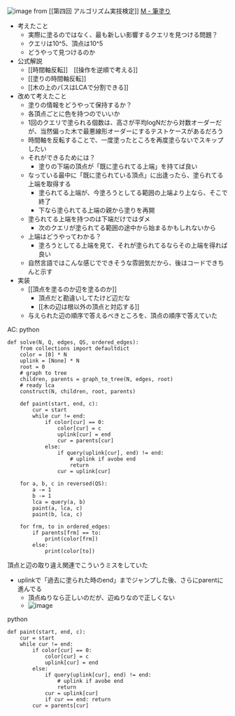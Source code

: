 
![image](https://gyazo.com/3a479f29390ab0ae87d7f2087d5d94d4/thumb/1000)
from [[第四回 アルゴリズム実技検定]]
[M - 筆塗り](https://atcoder.jp/contests/past202010-open/tasks/past202010_m)
- 考えたこと
    - 実際に塗るのではなく、最も新しい影響するクエリを見つける問題？
    - クエリは10^5、頂点は10^5
    - どうやって見つけるのか
- 公式解説
    - [[時間軸反転]]　[[操作を逆順で考える]]
    - [[塗りの時間軸反転]]
    - [[木の上のパスはLCAで分割できる]]
- 改めて考えたこと
    - 塗りの情報をどうやって保持するか？
    - 各頂点ごとに色を持つのでいいか
    - 1回のクエリで塗られる個数は、高さが平均logNだから対数オーダーだが、当然偏った木で最悪線形オーダーにするテストケースがあるだろう
    - 時間軸を反転することで、一度塗ったところを再度塗らないでスキップしたい
    - それができるためには？
        - 塗りの下端の頂点が「既に塗られてる上端」を持てば良い
    - なっている最中に「既に塗られている頂点」に出逢ったら、塗られてる上端を取得する
        - 塗られてる上端が、今塗ろうとしてる範囲の上端より上なら、そこで終了
        - 下なら塗られてる上端の親から塗りを再開
    - 塗られてる上端を持つのは下端だけではダメ
        - 次のクエリが塗られてる範囲の途中から始まるかもしれないから
    - 上端はどうやってわかる？
        - 塗ろうとしてる上端を見て、それが塗られてるならその上端を得れば良い
    - 自然言語ではこんな感じでできそうな雰囲気だから、後はコードできちんと示す
- 実装
    - [[頂点を塗るのか辺を塗るのか]]
        - 頂点だと勘違いしてたけど辺だな
        - [[木の辺は根以外の頂点と対応する]]
    - 与えられた辺の順序で答えるべきところを、頂点の順序で答えていた

AC:
python

```
def solve(N, Q, edges, QS, ordered_edges):
    from collections import defaultdict
    color = [0] * N
    uplink = [None] * N
    root = 0
    # graph to tree
    children, parents = graph_to_tree(N, edges, root)
    # ready lca
    construct(N, children, root, parents)

    def paint(start, end, c):
        cur = start
        while cur != end:
            if color[cur] == 0:
                color[cur] = c
                uplink[cur] = end
                cur = parents[cur]
            else:
                if query(uplink[cur], end) != end:
                    # uplink if avobe end
                    return
                cur = uplink[cur]

    for a, b, c in reversed(QS):
        a -= 1
        b -= 1
        lca = query(a, b)
        paint(a, lca, c)
        paint(b, lca, c)

    for frm, to in ordered_edges:
        if parents[frm] == to:
            print(color[frm])
        else:
            print(color[to])
```


頂点と辺の取り違え関連でこういうミスをしていた
- uplinkで「過去に塗られた時のend」までジャンプした後、さらにparentに進んでる
    - 頂点ぬりなら正しいのだが、辺ぬりなので正しくない
    - ![image](https://gyazo.com/c4a6f4511b8fe6c3a1fb93a59a34d4eb/thumb/1000)

python

```
def paint(start, end, c):
    cur = start
    while cur != end:
        if color[cur] == 0:
            color[cur] = c
            uplink[cur] = end
        else:
            if query(uplink[cur], end) != end:
                # uplink if avobe end
                return
            cur = uplink[cur]
            if cur == end: return
        cur = parents[cur]
```

